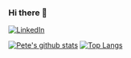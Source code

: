 ### Hi there 👋

<!--
**joaaomanooel/joaaomanooel** is a ✨ _special_ ✨ repository because its `README.md` (this file) appears on your GitHub profile.

Here are some ideas to get you started:

- 🔭 I’m currently working on ...
- 🌱 I’m currently learning ...
- 👯 I’m looking to collaborate on ...
- 🤔 I’m looking for help with ...
- 💬 Ask me about ...
- 📫 How to reach me: ...
- 😄 Pronouns: ...
- ⚡ Fun fact: ...
-->

[![LinkedIn](https://img.shields.io/badge/-LinkedIn-blue?style=flat-square&logo=Linkedin&logoColor=white)](https://www.linkedin.com/in/joaaomanooel/) 

[![Pete's github stats](https://github-readme-stats.vercel.app/api?username=joaaomanooel&show_icons=true&hide_border=true&count_private=true&theme=radical)](https://github.com/joaaomanooel)
[![Top Langs](https://github-readme-stats.vercel.app/api/top-langs/?username=joaaomanooel&langs_count=8&hide_border=true&count_private=true&layout=compact&theme=radical)](https://github.com/joaaomanooel)
